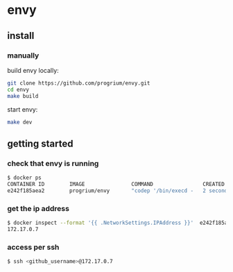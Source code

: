 # envy

## install

### manually

build envy locally: 
```bash
git clone https://github.com/progrium/envy.git
cd envy
make build
```

start envy: 

```bash
make dev
```

## getting started


### check that envy is running

```bash
$ docker ps
CONTAINER ID        IMAGE               COMMAND                CREATED             STATUS              PORTS                                        NAMES
e242f185aea2        progrium/envy       "codep '/bin/execd -   2 seconds ago       Up 1 seconds        0.0.0.0:2222->22/tcp, 0.0.0.0:8000->80/tcp   envy.dev            
```

### get the ip address

```bash
$ docker inspect --format '{{ .NetworkSettings.IPAddress }}'  e242f185aea2 
172.17.0.7
```

### access per ssh

```bash
$ ssh <github_username>@172.17.0.7
```

### 

```bash

```
